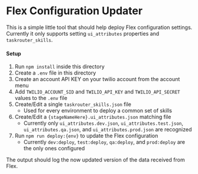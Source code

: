 # Flex Configuration Updater
This is a simple little tool that should help deploy Flex configuration settings. Currently it only supports setting `ui_attributes` properties and `taskrouter_skills`.

#### Setup
1. Run `npm install` inside this directory
2. Create a `.env` file in this directory
3. Create an account API KEY on your twilio account from the account menu
4. Add `TWILIO_ACCOUNT_SID` and `TWILIO_API_KEY` and `TWILIO_API_SECRET` values to the `.env` file
5. Create/Edit a single `taskrouter_skills.json` file
    - Used for every environment to deploy a common set of skills
6. Create/Edit a `{stageNameHere}.ui_attributes.json` matching file
    - Currently only `ui_attributes.dev.json`, `ui_attributes.test.json`, `ui_attributes.qa.json`, and `ui_attributes.prod.json` are recognized
7. Run `npm run deploy:{env}` to update the Flex configuration
    - Currently `dev:deploy`, `test:deploy`, `qa:deploy`, and `prod:deploy` are the only ones configured

The output should log the now updated version of the data received from Flex.
